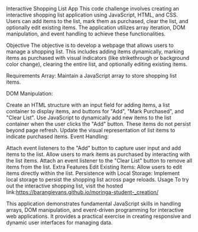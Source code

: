 Interactive Shopping List App
This code challenge involves creating an interactive shopping list application using JavaScript, HTML, and CSS. Users can add items to the list, mark them as purchased, clear the list, and optionally edit existing items. The application utilizes array iteration, DOM manipulation, and event handling to achieve these functionalities.

Objective
The objective is to develop a webpage that allows users to manage a shopping list. This includes adding items dynamically, marking items as purchased with visual indicators (like strikethrough or background color change), clearing the entire list, and optionally editing existing items.

Requirements
Array: Maintain a JavaScript array to store shopping list items.

DOM Manipulation:

Create an HTML structure with an input field for adding items, a list container to display items, and buttons for "Add", "Mark Purchased", and "Clear List".
Use JavaScript to dynamically add new items to the list container when the user clicks the "Add" button. These items do not persist beyond page refresh.
Update the visual representation of list items to indicate purchased items.
Event Handling:

Attach event listeners to the "Add" button to capture user input and add items to the list.
Allow users to mark items as purchased by interacting with the list items.
Attach an event listener to the "Clear List" button to remove all items from the list.
Extra Features
Edit Existing Items: Allow users to edit items directly within the list.
Persistence with Local Storage: Implement local storage to persist the shopping list across page reloads.
Usage
To try out the interactive shopping list, visit the hosted link:https://barangievans.github.io/moringa-student-_creation/

This application demonstrates fundamental JavaScript skills in handling arrays, DOM manipulation, and event-driven programming for interactive web applications. It provides a practical exercise in creating responsive and dynamic user interfaces for managing data.
